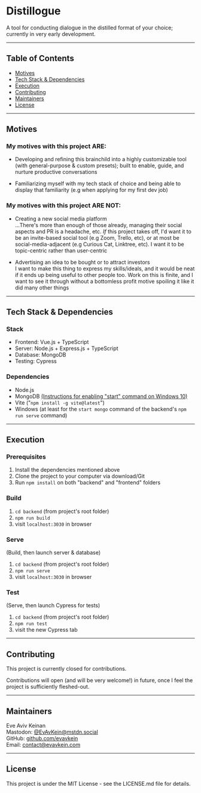 # Distillogue

A tool for conducting dialogue in the distilled format of your choice; currently in very early development.

---

## Table of Contents
* [Motives](#motives)
* [Tech Stack & Dependencies](#tech-stack--dependencies)
* [Execution](#execution)
* [Contributing](#contributing)
* [Maintainers](#maintainers)
* [License](#license)

---

## Motives

### My motives with this project ARE:

* Developing and refining this brainchild into a highly customizable tool (with general-purpose & custom presets); built to enable, guide, and nurture productive conversations

* Familiarizing myself with my tech stack of choice and being able to display that familiarity (e.g when applying for my first dev job)

### My motives with this project ARE NOT:

* Creating a new social media platform   
...There's more than enough of those already, managing their social aspects and PR is a headache, etc. *If* this project takes off, I'd want it to be an invite-based social tool (e.g Zoom, Trello, etc), or at most be social-media-adjacent (e.g Curious Cat, Linktree, etc). I want it to be topic-centric rather than user-centric

* Advertising an idea to be bought or to attract investors  
I want to make this thing to express my skills/ideals, and it would be neat if it ends up being useful to other people too. Work on this is finite, and I want to see it through without a bottomless profit motive spoiling it like it did many other things

---

## Tech Stack & Dependencies

### Stack
  * Frontend: Vue.js + TypeScript
  * Server: Node.js + Express.js + TypeScript
  * Database: MongoDB
  * Testing: Cypress

### Dependencies

* Node.js
* MongoDB [(Instructions for enabling "start" command on Windows 10)](https://stackoverflow.com/a/41507803)
* Vite ("`npm install -g vite@latest`")
* Windows (at least for the `start mongo` command of the backend's `npm run serve` command)

---

## Execution

### Prerequisites

1. Install the dependencies mentioned above
2. Clone the project to your computer via download/Git
3. Run `npm install` on both "backend" and "frontend" folders

### Build
1. `cd backend` (from project's root folder) 
2. `npm run build`
3. visit `localhost:3030` in browser

### Serve
(Build, then launch server & database)
1. `cd backend` (from project's root folder) 
2. `npm run serve`
3. visit `localhost:3030` in browser

### Test
(Serve, then launch Cypress for tests)
1. `cd backend` (from project's root folder) 
2. `npm run test`
3. visit the new Cypress tab

---

## Contributing

This project is currently closed for contributions.  

Contributions will open (and will be very welcome!) in future, once I feel the project is sufficiently fleshed-out.

<!-- To contribute to the project, please open a new issue at the project's [GitHub repo](https://github.com/EvAvKein/Distillogue) with a summary of the contribution you have in mind.  

If I'm in favor of said contribution, I'll give you to go-ahead to submit a pull request. -->

---

## Maintainers

Eve Aviv Keinan  
Mastodon: [@EvAvKein@mstdn.social](https://mstdn.social/@EvAvKein)  
GitHub: [github.com/evavkein](https://github.com/EvAvKein)  
Email:  contact@evavkein.com

---

## License
This project is under the MIT License - see the LICENSE.md file for details.
